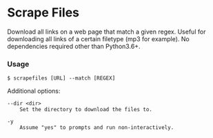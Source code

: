 # Scrape Files

Download all links on a web page that match a given regex. Useful for
downloading all links of a certain filetype (mp3 for example). No
dependencies required other than Python3.6+.

### Usage 
```
$ scrapefiles [URL] --match [REGEX]
```
Additional options:
```
--dir <dir>
    Set the directory to download the files to.

-y
    Assume "yes" to prompts and run non-interactively.
```
